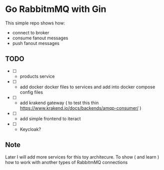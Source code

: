# Go RabbitmMQ with Gin

This simple repo shows how:
- connect to broker
- consume fanout messages
- push fanout messages


## TODO
- [ ] - products service
- [ ] - add docker docker files to services and add into docker compose config files
- [ ] - add krakend gateway ( to test this thin https://www.krakend.io/docs/backends/amqp-consumer/ )
- [ ] - add simple frontend to iteract
- [ ] - Keycloak?

## Note

Later I will add more services for this toy architecure. To show ( and learn ) how to work with another types of RabbitmMQ connections
